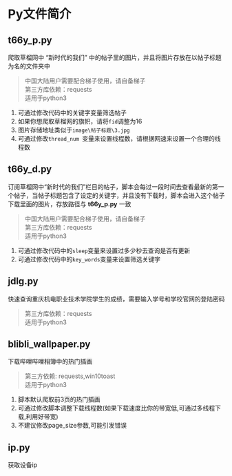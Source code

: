 # **Py文件简介**


## t66y_p.py
爬取草榴网中 “新时代的我们” 中的帖子里的图片，并且将图片存放在以帖子标题为名的文件夹中
> 中国大陆用户需要配合梯子使用，请自备梯子<br/>
> 第三方库依赖：requests<br/>
> 适用于python3

1. 可通过修改代码中的关键字变量筛选帖子
2. 如果你想爬取草榴网的旗帜，请将`fid`调整为16
3. 图片存储地址类似于`image\帖子标题\3.jpg`
4. 可通过修改`thread_num `变量来设置线程数，请根据网速来设置一个合理的线程数


## t66y_d.py
订阅草榴网中“新时代的我们”栏目的帖子，脚本会每过一段时间去查看最新的第一个帖子，当帖子标题包含了设定的关键字，并且没有下载时，脚本会进入这个帖子下载里面的图片，存放路径与 **t66y_p.py** 一致

> 中国大陆用户需要配合梯子使用，请自备梯子<br/>
> 第三方库依赖：requests<br/>
> 适用于python3

1. 可通过修改代码中的`sleep`变量来设置过多少秒去查询是否有更新
2. 可通过修改代码中的`key_words`变量来设置筛选关键字


## jdlg.py
快速查询重庆机电职业技术学院学生的成绩，需要输入学号和学校官网的登陆密码

> 第三方库依赖：requests<br/>
> 适用于python3

## blibli_wallpaper.py
下载哔哩哔哩相簿中的热门插画
> 第三方依赖: requests,win10toast<br/>
> 适用于python3

1. 脚本默认爬取前3页的热门插画
2. 可通过修改脚本调整下载线程数(如果下载速度比你的带宽低,可通过多线程下载,利用好带宽)
3. 不建议修改page_size参数,可能引发错误

## ip.py
获取设备ip